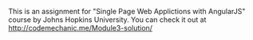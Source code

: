 This is an assignment for "Single Page Web Applictions with AngularJS" course by Johns Hopkins University. 
You can check it out at http://codemechanic.me/Module3-solution/
